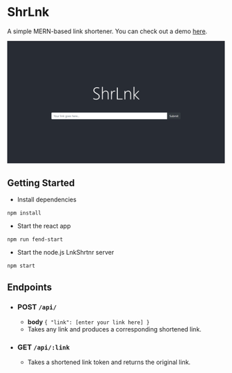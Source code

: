 # ShrLnk

A simple MERN-based link shortener. You can check out a demo [here](https://shrlnk.herokuapp.com/).

![alt text](Landing.png "Landing Page Screenshot")

## Getting Started

- Install dependencies 
```
npm install
```

- Start the react app
```
npm run fend-start
```

- Start the node.js LnkShrtnr server
```
npm start
```

## Endpoints

- ### POST `/api/`
  - **body** `{ "link": [enter your link here] }`
  - Takes any link and produces a corresponding shortened link.

- ### GET `/api/:link`
  - Takes a shortened link token and returns the original link.

